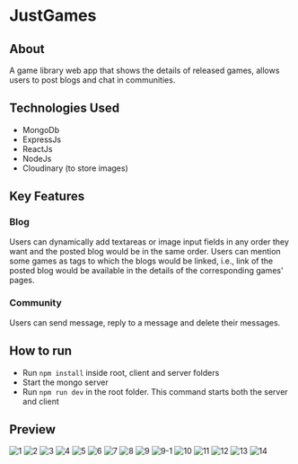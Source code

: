 # JustGames

## About
A game library web app that shows the details of released games, allows users to post blogs and chat in communities.

## Technologies Used
- MongoDb
- ExpressJs
- ReactJs
- NodeJs
- Cloudinary (to store images)

## Key Features

### Blog
Users can dynamically add textareas or image input fields in any order they want and the posted blog would be in the same order. 
Users can mention some games as tags to which the blogs would be linked, i.e., link of the posted blog would be available in the details 
of the corresponding games' pages.


### Community
Users can send message, reply to a message and delete their messages.

## How to run
- Run `npm install` inside root, client and server folders
- Start the mongo server
- Run `npm run dev` in the root folder. This command starts both the server and client

## Preview
![1](https://github.com/nishcreed/JustGames/assets/88657287/8a1f129f-97ce-4cb0-96ce-054ccd23928d)
![2](https://github.com/nishcreed/JustGames/assets/88657287/29f6850f-e633-47a5-a25d-4b480e2cc4b2)
![3](https://github.com/nishcreed/JustGames/assets/88657287/21d41eda-eda9-4c33-bcd6-5e8492faf282)
![4](https://github.com/nishcreed/JustGames/assets/88657287/b4ac9851-7eb6-41cd-a705-324e563a9492)
![5](https://github.com/nishcreed/JustGames/assets/88657287/c56b44ab-e6bb-403c-bb14-a4ca957da463)
![6](https://github.com/nishcreed/JustGames/assets/88657287/af178038-260d-4abf-af4c-ed50eda09632)
![7](https://github.com/nishcreed/JustGames/assets/88657287/a04c92d2-f45a-428c-8361-7e9efa4615e3)
![8](https://github.com/nishcreed/JustGames/assets/88657287/906c5920-43fe-4d29-bfe1-cb3f0efa0d75)
![9](https://github.com/nishcreed/JustGames/assets/88657287/f2ac5fe2-4f52-4998-8e2c-989475f3df97)
![9-1](https://github.com/nishcreed/JustGames/assets/88657287/2a9deaa4-a08d-4a50-a3fa-e92f56f2837a)
![10](https://github.com/nishcreed/JustGames/assets/88657287/734d9cae-fd2d-4a91-9db4-3371c3e916e0)
![11](https://github.com/nishcreed/JustGames/assets/88657287/fbc89cec-5285-4181-83ee-8f33bcfd5259)
![12](https://github.com/nishcreed/JustGames/assets/88657287/bc644df4-1764-4b93-b89a-2f593c2f2e07)
![13](https://github.com/nishcreed/JustGames/assets/88657287/d2cfcf4f-690f-48af-8141-c22e795f7e93)
![14](https://github.com/nishcreed/JustGames/assets/88657287/3d676cac-4127-4b63-ad47-d89b3df82c70)







